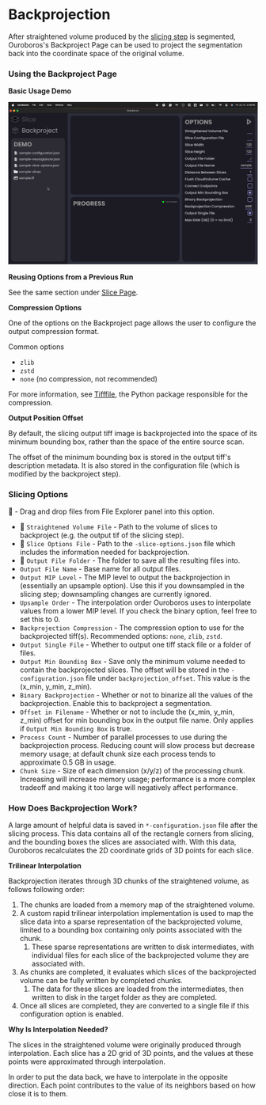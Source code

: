 # Backprojection 

After straightened volume produced by the [slicing step](./slicing.md) is segmented, Ouroboros's Backproject Page can be used to project the segmentation back into the coordinate space of the original volume.

### Using the Backproject Page

**Basic Usage Demo**

![Basic Usage Demo](../assets/backproject/Backproject%20Page%20Demo.gif)

**Reusing Options from a Previous Run**

See the same section under [Slice Page](./slicing.md).

**Compression Options**

One of the options on the Backproject page allows the user to configure the output compression format.

Common options

- `zlib`
- `zstd`
- `none` (no compression, not recommended)

For more information, see [Tifffile](https://github.com/cgohlke/tifffile/blob/166092f3e7b38cd1af430846157711f916ed5200/tifffile/tifffile.py#L13068C9-L13068C20), the Python package responsible for the compression.

**Output Position Offset**

By default, the slicing output tiff image is backprojected into the space of its minimum bounding box, rather than the space of the entire source scan.

The offset of the minimum bounding box is stored in the output tiff's description metadata. It is also stored in the configuration file (which is modified by the backproject step).

### Slicing Options

📁 - Drag and drop files from File Explorer panel into this option.

- 📁 `Straightened Volume File` - Path to the volume of slices to backproject (e.g. the output tif of the slicing step).
- 📁 `Slice Options File` - Path to the `-slice-options.json` file which includes the information needed for backprojection.
- 📁 `Output File Folder` - The folder to save all the resulting files into.
- `Output File Name` - Base name for all output files.
- `Output MIP Level` - The MIP level to output the backprojection in (essentially an upsample option). Use this if you downsampled in the slicing step; downsampling changes are currently ignored.
- `Upsample Order` - The interpolation order Ouroboros uses to interpolate values from a lower MIP level. If you check the binary option, feel free to set this to 0.
- `Backprojection Compression` - The compression option to use for the backprojected tiff(s). Recommended options: `none`, `zlib`, `zstd`.
- `Output Single File` - Whether to output one tiff stack file or a folder of files.
- `Output Min Bounding Box` - Save only the minimum volume needed to contain the backprojected slices. The offset will be stored in the `-configuration.json` file under `backprojection_offset`. This value is the (x_min, y_min, z_min).
- `Binary Backprojection` - Whether or not to binarize all the values of the backprojection. Enable this to backproject a segmentation.
- `Offset in Filename` - Whether or not to include the (x_min, y_min, z_min) offset for min bounding box in the output file name. Only applies if `Output Min Bounding Box` is true.
- `Process Count` - Number of parallel processes to use during the backprojection process.  Reducing count will slow process but decrease memory usage; at default chunk size each process tends to approximate 0.5 GB in usage.
- `Chunk Size` - Size of each dimension (x/y/z) of the processing chunk.  Increasing will increase memory usage; performance is a more complex tradeoff and making it too large will negatively affect performance.

### How Does Backprojection Work?

A large amount of helpful data is saved in `*-configuration.json` file after the slicing process. This data contains all of the rectangle corners from slicing, and the bounding boxes the slices are associated with. With this data, Ouroboros recalculates the 2D coordinate grids of 3D points for each slice.

**Trilinear Interpolation**

Backprojection iterates through 3D chunks of the straightened volume, as follows following order:

1. The chunks are loaded from a memory map of the straightened volume.
2. A custom rapid trilinear interpolation implementation is used to map the slice data into a sparse representation of the backprojected volume, limited to a bounding box containing only points associated with the chunk.  
   1. These sparse representations are written to disk intermediates, with individual files for each slice of the backprojected volume they are associated with.
3. As chunks are completed, it evaluates which slices of the backprojected volume can be fully written by completed chunks.
   1. The data for these slices are loaded from the intermediates, then written to disk in the target folder as they are completed.
4. Once all slices are completed, they are converted to a single file if this configuration option is enabled.

**Why Is Interpolation Needed?**

The slices in the straightened volume were originally produced through interpolation. Each slice has a 2D grid of 3D points, and the values at these points were approximated through interpolation.

In order to put the data back, we have to interpolate in the opposite direction. Each point contributes to the value of its neighbors based on how close it is to them. 

